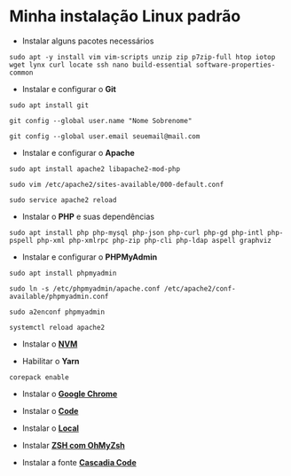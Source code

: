 # Minha instalação Linux padrão

* Instalar alguns pacotes necessários

```shell
sudo apt -y install vim vim-scripts unzip zip p7zip-full htop iotop wget lynx curl locate ssh nano build-essential software-properties-common
```

* Instalar e configurar o **Git**

```shell
sudo apt install git

git config --global user.name "Nome Sobrenome"

git config --global user.email seuemail@mail.com
```

* Instalar e configurar o **Apache**

```shell
sudo apt install apache2 libapache2-mod-php

sudo vim /etc/apache2/sites-available/000-default.conf

sudo service apache2 reload
```

* Instalar o **PHP** e suas dependências

```shell
sudo apt install php php-mysql php-json php-curl php-gd php-intl php-pspell php-xml php-xmlrpc php-zip php-cli php-ldap aspell graphviz
```

* Instalar e configurar o **PHPMyAdmin**

```shell
sudo apt install phpmyadmin

sudo ln -s /etc/phpmyadmin/apache.conf /etc/apache2/conf-available/phpmyadmin.conf

sudo a2enconf phpmyadmin

systemctl reload apache2
```

* Instalar o [**NVM**](https://github.com/nvm-sh/nvm#installation-and-update)

* Habilitar o **Yarn**

```shell
corepack enable
```

* Instalar o [**Google Chrome**](https://www.google.com/intl/pt-BR/chrome/)

* Instalar o [**Code**](https://code.visualstudio.com/download)

* Instalar o [**Local**](https://localwp.com/)

* Instalar [**ZSH com OhMyZsh**](https://github.com/ohmyzsh/ohmyzsh/wiki)

* Instalar a fonte [**Cascadia Code**](https://github.com/microsoft/cascadia-code)
